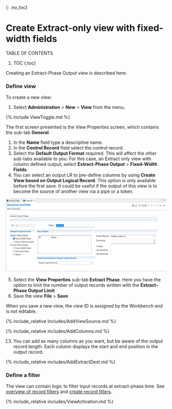 {: .no_toc}
# Create Extract-only view with fixed-width fields

TABLE OF CONTENTS 
1. TOC
{:toc}  

Creating an Extract-Phase Output view is described here.  

### Define view

To create a new view:

1. Select **Administration** > **New** > **View** from the menu.  

{% include ViewToggle.md %}

The first screen presented is the View Properties screen, which contains the sub-tab **General**.

1. In the **Name** field  type a descriptive name.
2. In the **Control Record** field select the control record.
3. Select the **Default Output Format** required. This will affect the other sub-tabs available to you. For this case, an Extract only view with column defined output, select **Extract-Phase Output** > **Fixed-Width Fields**.
4. You can select an output LR to pre-define columns by using **Create View based on Output Logical Record**.  This option is only available before the first save. It could be useful if the output of this view is to become the source of another view via a pipe or a token.

![New View Properties General tab.](../../images/CreateViewNew.png)

5. Select the **View Properties** sub-tab **Extract Phase**. Here you have the option to limit the number of output records written with the **Extract-Phase Output Limit**
6. Save the view **File** > **Save**  

When you save a new view, the view ID is assigned by the Workbench and is not editable.

<!-- View Source specification description -->
{% include_relative includes/AddViewSource.md %} 

<!-- COLUMN specification description -->
{% include_relative includes/AddColumns.md %}  

13. You can add as many columns as you want, but be aware of the output record length. Each column displays the start and end position in the output record.

<!-- Output destinations description -->
{% include_relative includes/AddExtractDest.md %}  

### Define a filter

The view can contain logic to filter input records at extract-phase time.  See [overview of record filters](../OverviewRecordFilters.md) and [create record filters](./CreateRecordFilters.md).

<!-- Activate view description -->
{% include_relative includes/ViewActivation.md %}  
